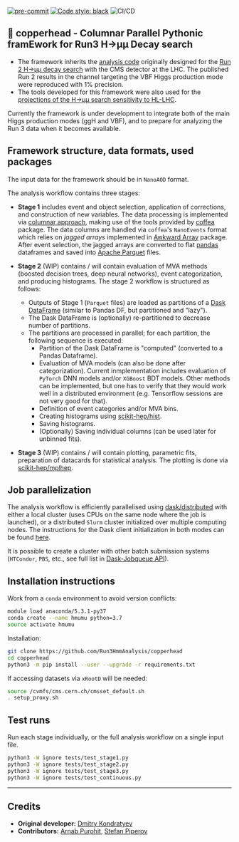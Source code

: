 [![pre-commit](https://img.shields.io/badge/pre--commit-enabled-brightgreen?logo=pre-commit&logoColor=white)](https://github.com/pre-commit/pre-commit)
[![Code style: black](https://img.shields.io/badge/code%20style-black-000000.svg)](https://github.com/psf/black)
![CI/CD](https://github.com/Run3HmmAnalysis/copperhead/actions/workflows/ci.yml/badge.svg)

## 🐍 copperhead - Columnar Parallel Pythonic framEwork for Run3 H&rarr;µµ Decay search

- The framework inherits the [analysis code](https://github.com/kondratyevd/hmumu-coffea) originally designed for the [Run 2 H&rarr;µµ decay search](https://inspirehep.net/literature/1815813) with the CMS detector at the LHC. The published Run 2 results in the channel targeting the VBF Higgs production mode were reproduced with 1% precision.
- The tools developed for this framework were also used for the [projections of the H&rarr;µµ search sensitivity to HL-LHC](https://cds.cern.ch/record/2804002/).

Currently the framework is under development to integrate both of the main Higgs production modes (ggH and VBF), and to prepare for analyzing the Run 3 data when it becomes available.

## Framework structure, data formats, used packages
The input data for the framework should be in `NanoAOD` format.

The analysis workflow contains three stages:
- **Stage 1** includes event and object selection, application of corrections, and construction of new variables. The data processing is implemented via [columnar approach](https://indico.cern.ch/event/759388/contributions/3306852/attachments/1816027/2968106/ncsmith-how2019-columnar.pdf), making use of the tools provided by [coffea](https://github.com/CoffeaTeam/coffea) package. The data columns are handled via `coffea`'s `NanoEvents` format which relies on *jagged arrays* implemented in [Awkward Array](https://github.com/scikit-hep/awkward-1.0) package. After event selection, the jagged arrays are converted to flat [pandas](https://github.com/pandas-dev/pandas) dataframes and saved into [Apache Parquet](https://github.com/apache/parquet-format) files.
- **Stage 2** (WIP) contains / will contain evaluation of MVA methods (boosted decision trees, deep neural networks), event categorization, and producing histograms. The stage 2 workflow is structured as follows:
  - Outputs of Stage 1 (`Parquet` files) are loaded as partitions of a [Dask DataFrame](https://docs.dask.org/en/stable/dataframe.html) (similar to Pandas DF, but partitioned and "lazy").
  - The Dask DataFrame is (optionally) re-partitioned to decrease number of partitions.
  - The partitions are processed in parallel; for each partition, the following sequence is executed:
    - Partition of the Dask DataFrame is "computed" (converted to a Pandas Dataframe).
    - Evaluation of MVA models (can also be done after categorization). Current inmplementation includes evaluation of `PyTorch` DNN models and/or `XGBoost` BDT models. Other methods can be implemented, but one has to verify that they would work well in a distributed environment (e.g. Tensorflow sessions are not very good for that).
    - Definition of event categories and/or MVA bins.
    - Creating histograms using [scikit-hep/hist](https://github.com/scikit-hep/hist).
    - Saving histograms.
    - (Optionally) Saving individual columns (can be used later for unbinned fits).

- **Stage 3** (WIP) contains / will contain plotting, parametric fits, preparation of datacards for statistical analysis. The plotting is done via [scikit-hep/mplhep](https://github.com/scikit-hep/mplhep).

## Job parallelization
The analysis workflow is efficiently parallelised using [dask/distributed](https://github.com/dask/distributed) with either a local cluster (uses CPUs on the same node where the job is launched), or a distributed `Slurm` cluster initialized over multiple computing nodes. The instructions for the Dask client initialization in both modes can be found [here](docs/dask_client.md).

It is possible to create a cluster with other batch submission systems (`HTCondor`, `PBS`, etc., see full list in [Dask-Jobqueue API](https://jobqueue.dask.org/en/latest/api.html#)).

## Installation instructions
Work from a `conda` environment to avoid version conflicts:
```bash
module load anaconda/5.3.1-py37
conda create --name hmumu python=3.7
source activate hmumu
```
Installation:
```bash
git clone https://github.com/Run3HmmAnalysis/copperhead
cd copperhead
python3 -m pip install --user --upgrade -r requirements.txt
```
If accessing datasets via `xRootD` will be needed:
```bash
source /cvmfs/cms.cern.ch/cmsset_default.sh
. setup_proxy.sh
```

## Test runs
Run each stage individually, or the full analysis workflow on a single input file.
```bash
python3 -W ignore tests/test_stage1.py
python3 -W ignore tests/test_stage2.py
python3 -W ignore tests/test_stage3.py
python3 -W ignore tests/test_continuous.py
```
---
## Credits
- **Original developer:** [Dmitry Kondratyev](https://github.com/kondratyevd)
- **Contributors:** [Arnab Purohit](https://github.com/ArnabPurohit), [Stefan Piperov](https://github.com/piperov)
